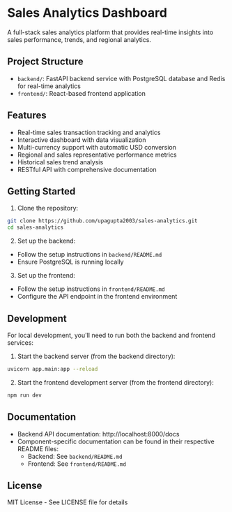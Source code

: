 # Sales Analytics Dashboard

A full-stack sales analytics platform that provides real-time insights into sales performance, trends, and regional analytics.

## Project Structure

- `backend/`: FastAPI backend service with PostgreSQL database and Redis for real-time analytics
- `frontend/`: React-based frontend application

## Features

- Real-time sales transaction tracking and analytics
- Interactive dashboard with data visualization
- Multi-currency support with automatic USD conversion
- Regional and sales representative performance metrics
- Historical sales trend analysis
- RESTful API with comprehensive documentation

## Getting Started

1. Clone the repository:
```bash
git clone https://github.com/upagupta2003/sales-analytics.git
cd sales-analytics
```

2. Set up the backend:
- Follow the setup instructions in `backend/README.md`
- Ensure PostgreSQL is running locally

3. Set up the frontend:
- Follow the setup instructions in `frontend/README.md`
- Configure the API endpoint in the frontend environment

## Development

For local development, you'll need to run both the backend and frontend services:

1. Start the backend server (from the backend directory):
```bash
uvicorn app.main:app --reload
```

2. Start the frontend development server (from the frontend directory):
```bash
npm run dev
```

## Documentation

- Backend API documentation: http://localhost:8000/docs
- Component-specific documentation can be found in their respective README files:
  - Backend: See `backend/README.md`
  - Frontend: See `frontend/README.md`

## License

MIT License - See LICENSE file for details
